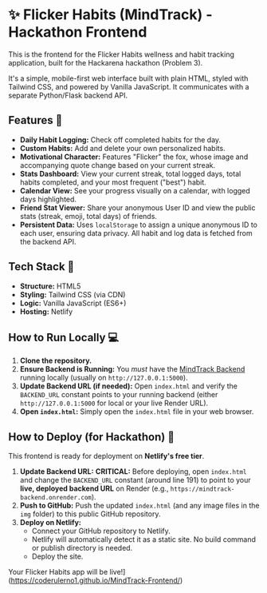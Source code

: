 # ✨ Flicker Habits (MindTrack) - Hackathon Frontend

This is the frontend for the Flicker Habits wellness and habit tracking application, built for the Hackarena hackathon (Problem 3).

It's a simple, mobile-first web interface built with plain HTML, styled with Tailwind CSS, and powered by Vanilla JavaScript. It communicates with a separate Python/Flask backend API.

## Features 🎉

* **Daily Habit Logging:** Check off completed habits for the day.
* **Custom Habits:** Add and delete your own personalized habits.
* **Motivational Character:** Features "Flicker" the fox, whose image and accompanying quote change based on your current streak.
* **Stats Dashboard:** View your current streak, total logged days, total habits completed, and your most frequent ("best") habit.
* **Calendar View:** See your progress visually on a calendar, with logged days highlighted.
* **Friend Stat Viewer:** Share your anonymous User ID and view the public stats (streak, emoji, total days) of friends.
* **Persistent Data:** Uses `localStorage` to assign a unique anonymous ID to each user, ensuring data privacy. All habit and log data is fetched from the backend API.

## Tech Stack 🎨

* **Structure:** HTML5
* **Styling:** Tailwind CSS (via CDN)
* **Logic:** Vanilla JavaScript (ES6+)
* **Hosting:** Netlify

## How to Run Locally 💻

1.  **Clone the repository.**
2.  **Ensure Backend is Running:** You *must* have the [MindTrack Backend](https://github.com/CodeRulerNo1/mindtrack-backend) running locally (usually on `http://127.0.0.1:5000`).
3.  **Update Backend URL (if needed):** Open `index.html` and verify the `BACKEND_URL` constant points to your running backend (either `http://127.0.0.1:5000` for local or your live Render URL).
4.  **Open `index.html`:** Simply open the `index.html` file in your web browser.

## How to Deploy (for Hackathon) 🚀

This frontend is ready for deployment on **Netlify's free tier**.

1.  **Update Backend URL:** **CRITICAL:** Before deploying, open `index.html` and change the `BACKEND_URL` constant (around line 191) to point to your **live, deployed backend URL** on Render (e.g., `https://mindtrack-backend.onrender.com`).
2.  **Push to GitHub:** Push the updated `index.html` (and any image files in the `img` folder) to this public GitHub repository.
3.  **Deploy on Netlify:**
    * Connect your GitHub repository to Netlify.
    * Netlify will automatically detect it as a static site. No build command or publish directory is needed.
    * Deploy the site.

Your Flicker Habits app will be live!](https://coderulerno1.github.io/MindTrack-Frontend/)
